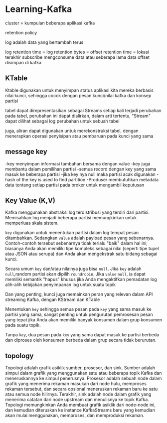 # Learning-Kafka

cluster = kumpulan beberapa aplikasi kafka

retention policy

log adalah data yang bertambah terus

log retention time = 
log retention bytes = 
offset retention time = lokasi terakhir subscribe mengconsume data atau seberapa lama data offset disimpan di kafka

## KTable
Ktable digunakan untuk menyimpan status aplikasi kita
mereka berbasis nilai kunci, sehingga cocok dengan pesan kunci/nilai kafka dan konsep partisi

tabel dapat direpresentasikan sebagai Streams
setiap kali terjadi perubahan pada tabel, perubahan ini dapat dialirkan,
dalam arti tertentu, "Stream" dapat dilihat sebagai log perubahan untuk sebuah tabel

juga, aliran dapat digunakan untuk merekonstruksi tabel, dengan menerapkan operasi penyisipan atau pembaruan pada kunci yang sama

## message key
-key menyimpan informasi tambahan bersama dengan value
-key juga membantu dalam pemilihan partisi
-semua record dengan key yang sama masuk ke beberapa partisi
-jika key nya null maka partisi acak digunakan
-hash of the key is used to find partition
-Produser membutuhkan metadata data tentang setiap partisi pada broker untuk mengambil keputusan

## Key Value (K,V)
Kafka menggunakan abstraksi log terdistribusi yang terdiri dari partisi. Memisahkan log menjadi beberapa partisi memungkinkan untuk memperluas skala sistem.

`key` digunakan untuk menentukan partisi dalam log tempat pesan ditambahkan. Sedangkan `value` adalah payload pesan yang sebenarnya. Contoh-contoh tersebut sebenarnya tidak terlalu "baik" dalam hal ini; biasanya Anda akan memiliki tipe kompleks sebagai nilai (seperti tipe tupel atau JSON atau serupa) dan Anda akan mengekstrak satu bidang sebagai kunci.

Secara umum `key` dan/atau nilainya juga bisa `null`. Jika `key` adalah `null`,random partisi akan dipilih `roundrobin`. Jika `value` `null`, ia dapat memiliki semantik "hapus" khusus jika Anda mengaktifkan pemadatan log alih-alih kebijakan penyimpanan log untuk suatu topik

Dan yang penting, kunci juga memainkan peran yang relevan dalam API streaming Kafka, dengan KStream dan KTable 

Menentukan `key` sehingga semua pesan pada `key` yang sama masuk ke partisi yang sama, sangat penting untuk pengurutan pemrosesan pesan yang tepat jika Anda akan memiliki banyak konsumen dalam grup konsumen pada suatu topik.

Tanpa `key`, dua pesan pada `key` yang sama dapat masuk ke partisi berbeda dan diproses oleh konsumen berbeda dalam grup secara tidak berurutan.

## topology

Topologi adalah grafik asiklik sumber, prosesor, dan sink. Sumber adalah simpul dalam grafik yang menggunakan satu atau beberapa topik Kafka dan meneruskannya ke simpul penerusnya. Prosesor adalah sebuah node dalam grafik yang menerima rekaman masukan dari node hulu, memproses rekaman tersebut, dan secara opsional meneruskan rekaman baru ke satu atau semua node hilirnya. Terakhir, sink adalah node dalam grafik yang menerima catatan dari node upstream dan menulisnya ke topik Kafka. Topologi memungkinkan Anda membuat grafik asiklik dari node-node ini, dan kemudian diteruskan ke instance KafkaStreams baru yang kemudian akan mulai menggunakan, memproses, dan memproduksi rekaman.
